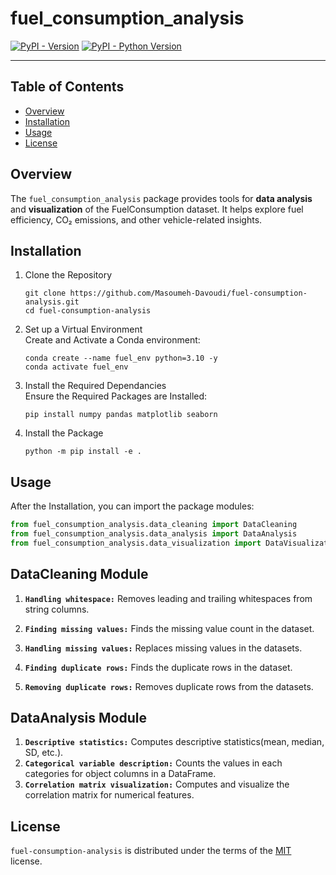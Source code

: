# fuel_consumption_analysis

[![PyPI - Version](https://img.shields.io/pypi/v/fuel-consumption-analysis.svg)](https://pypi.org/project/fuel-consumption-analysis)
[![PyPI - Python Version](https://img.shields.io/pypi/pyversions/fuel-consumption-analysis.svg)](https://pypi.org/project/fuel-consumption-analysis)

-----

## Table of Contents
- [Overview](#overview)
- [Installation](#installation)
- [Usage](#usage)
- [License](#license)

## Overview
The `fuel_consumption_analysis` package provides tools for **data analysis** and **visualization** of the FuelConsumption dataset.
It helps explore fuel efficiency, CO₂ emissions, and other vehicle-related insights.

## Installation
1. Clone the Repository
   ```console
   git clone https://github.com/Masoumeh-Davoudi/fuel-consumption-analysis.git
   cd fuel-consumption-analysis
   ```
2. Set up a Virtual Environment     
   Create and Activate a Conda environment:
   
   ```console
   conda create --name fuel_env python=3.10 -y
   conda activate fuel_env
   ```
4. Install the Required Dependancies      
   Ensure the Required Packages are Installed:
   
   ```console
   pip install numpy pandas matplotlib seaborn
   ```
5. Install the Package
   ```console
   python -m pip install -e .
   ```
## Usage 
After the Installation, you can import the package modules:
```python
from fuel_consumption_analysis.data_cleaning import DataCleaning
from fuel_consumption_analysis.data_analysis import DataAnalysis
from fuel_consumption_analysis.data_visualization import DataVisualization
```
## DataCleaning Module
1. **`Handling whitespace:`**  Removes leading and trailing whitespaces from string columns.

2. **`Finding missing values:`**  Finds the missing value count in the dataset.

3. **`Handling missing values:`**  Replaces missing values in the datasets.
4. **`Finding duplicate rows:`**  Finds the duplicate rows in the dataset.

5. **`Removing duplicate rows:`**  Removes duplicate rows from the datasets.

## DataAnalysis Module
1. **`Descriptive statistics:`**   Computes descriptive statistics(mean, median, SD, etc.).
2. **`Categorical variable description:`**  Counts the values in each categories for object columns in a DataFrame.
3. **`Correlation matrix visualization:`**  Computes and visualize the correlation matrix for numerical features.
   


## License

`fuel-consumption-analysis` is distributed under the terms of the [MIT](https://spdx.org/licenses/MIT.html) license.

